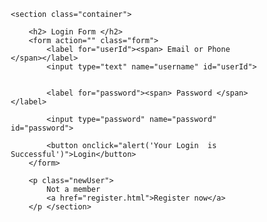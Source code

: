  <!DOCTYPE html>
<html lang="en">

<head>
    <meta charset="UTF-8">
    <meta http-equiv="X-UA-Compatible" content="IE=edge">
    <meta name="viewport" content="width=device-width, initial-scale=1.0">
    <title> Login Form </title>
    <link rel="stylesheet" href="style.css">
</head>
<style>* {
    margin: 0;
    padding: 0;
    box-sizing: border-box;
    font-family: sans-serif;
}

body {
    width: 100%;
    height: 100vh;
    display: flex;
    align-items: center;
    justify-content: center;
    background-image:url('back.jpg')
   
}

.container {
    width: 20rem;
    margin: 1rem;
    padding: 2rem 1rem;
    display: flex;
    align-items: center;
    flex-direction: column;
    justify-content: center;
    border:solid pink 5px;
    
}

 h2 {
    margin-bottom: 2rem;
    font-size:40px;
}

 form {
    display: flex;
    flex-direction: column;
}

.container form label {
    width: 100%;
    margin-bottom: 5px;
    font-size:20px;
}

 input {
    width: 16rem;
    outline: none;
    padding: 5px 10px;
    margin-bottom: 1rem;
    border: 3px solid rgb(133, 129, 129);
}

button {
    border: none;
    color: #fff;
    margin: 1rem 0;
    font-size: 18px;
    padding: 0.5rem;
    cursor: pointer;
    font-weight: bold;
    border-radius: 5rem;
    background: linear-gradient(to right, red, yellow);
}

.newUser span {
    color: rgb(25, 176, 176);
}
</style>

<body>

    <section class="container">

        <h2> Login Form </h2>
        <form action="" class="form">
            <label for="userId"><span> Email or Phone </span></label>
            <input type="text" name="username" id="userId">


            <label for="password"><span> Password </span></label>

            <input type="password" name="password" id="password">

            <button onclick="alert('Your Login  is Successful')">Login</button>
        </form>

        <p class="newUser">
            Not a member
            <a href="register.html">Register now</a>
        </p </section>

</body>
</html>
